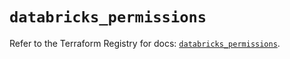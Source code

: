 # `databricks_permissions`

Refer to the Terraform Registry for docs: [`databricks_permissions`](https://registry.terraform.io/providers/databricks/databricks/1.43.0/docs/resources/permissions).
